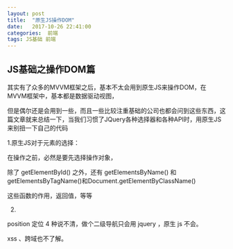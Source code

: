 ```yaml
---
layout: post
title:  "原生JS操作DOM"
date:   2017-10-26 22:41:00
categories:  前端
tags: JS基础 前端
---
```

## JS基础之操作DOM篇

其实有了众多的MVVM框架之后，基本不太会用到原生JS来操作DOM，在MVVM框架中，基本都是数据驱动视图，

但是偶尔还是会用到一些，而且一些比较注重基础的公司也都会问到这些东西，这篇文章就来总结一下，当我们习惯了JQuery各种选择器和各种API时，用原生JS来别扭一下自己的代码

1.原生JS对于元素的选择：

在操作之前，必然是要先选择操作对象，


除了 getElementById() 之外，还有 getElementsByName() 和 getElementsByTagName()和Document.getElementByClassName()

这些函数的作用，返回值，等等

2.


position 定位 4 种说不清，做个二级导航只会用 jquery ，原生 js 不会。

xss 、跨域也不了解。











